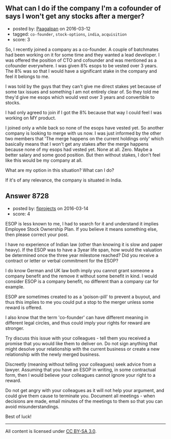 ## What can I do if the company I'm a cofounder of says I won't get any stocks after a merger?

- posted by: [Paagalpan](https://stackexchange.com/users/1551534/paagalpan) on 2016-03-12
- tagged: `co-founder`, `stock-options`, `india`, `acquisition`
- score: 3

So, I recently joined a company as a co-founder. A couple of batchmates had been working on it for some time and they wanted a lead developer. I was offered the position of CTO and cofounder and was mentioned as a cofounder everywhere. I was given 8% esops to be vested over 3 years. The 8% was so that I would have a significant stake in the company and feel it belongs to me.

I was told by the guys that they can't give me direct stakes yet because of some tax issues and something I am not entirely clear of. So they told me they'd give me esops which would vest over 3 years and convertible to stocks.

I had only agreed to join if I got the 8% because that way I could feel I was working on MY product.

I joined only a while back so none of the esops have vested yet. So another company is looking to merge with us now. I was just informed by the other two members that 'The merge happens on the current holdings only' which basically means that I won't get any stakes after the merge happens because none of my esops had vested yet. None at all. Zero. Maybe a better salary and some good position. But then without stakes, I don't feel like this would be my company at all.

What are my option in this situation? What can I do?

If it's of any relevance, the company is situated in India.


## Answer 8728

- posted by: [fiprojects](https://stackexchange.com/users/5370155/fiprojects) on 2016-03-14
- score: 4

ESOP is less known to me, I had to search for it and understand it implies Employee Stock Ownership Plan. If you believe it means something else, then please correct your post.

I have no experience of Indian law (other than knowing it is slow and paper heavy). If the ESOP was to have a 3year life span, how would the valuation be determined once the three year milestone reached? Did you receive a contract or letter or verbal commitment for the ESOP? 

I do know German and UK law both imply you cannot grant someone a company benefit and the remove it without some benefit in kind. I would consider ESOP is a company benefit, no different than a company car for example.

ESOP are sometimes created to as a 'poison-pill' to prevent a buyout, and thus this implies to me you could put a stop to the merger unless some reward is offered.

I also know that the term 'co-founder' can have different meaning in different legal circles, and thus could imply your rights for reward are stronger.

Try discuss this issue with your colleagues - tell them you received a promise that you would like them to deliver on.  Do not sign anything that might desolve your relationship with the current business or create a new relationship with the newly merged business.

Discreetly (meaning without telling your colleagues) seek advice from a lawyer. Assuming that you have an ESOP in writing, in some contractual form, then I would believe your colleagues cannot ignore your right to a reward.

Do not get angry with your colleagues as it will not help your argument, and could give them cause to terminate you. Document all meetings - when decisions are made, email minutes of the meetings to them so that you can avoid misunderstandings. 

Best of luck!



---

All content is licensed under [CC BY-SA 3.0](https://creativecommons.org/licenses/by-sa/3.0/).
